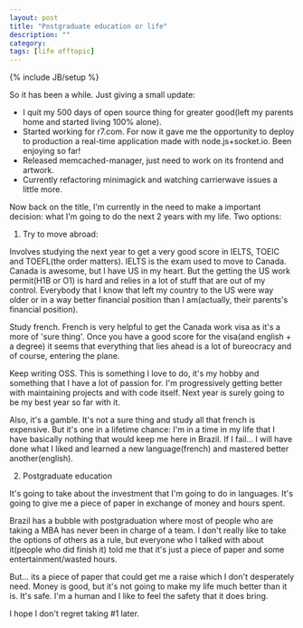 ```yaml
---
layout: post
title: "Postgraduate education or life"
description: ""
category: 
tags: [life offtopic]
---
```

{% include JB/setup %}

So it has been a while. Just giving a small update:
* I quit my 500 days of open source thing for greater good(left my
parents home and started living 100% alone).
* Started working for r7.com. For now it gave me the opportunity to
deploy to production a real-time application made with
node.js+socket.io. Been enjoying so far!
* Released memcached-manager, just need to work on its frontend and
artwork.
* Currently refactoring minimagick and watching carrierwave issues a little
more.

Now back on the title, I'm currently in the need to make a important
decision: what I'm going to do the next 2 years with my life. Two options:

1. Try to move abroad:

Involves studying the next year to get a very good score in IELTS, TOEIC and TOEFL(the order matters). IELTS is the exam used to move to Canada. Canada is awesome, but I have US in my heart. But the getting the US work permit(H1B or O1) is hard and relies in a lot of stuff that are out of my control. Everybody that I know that left my country to the US were way older or in a way better financial position than I am(actually, their parents's financial position).

Study french. French is very helpful to get the Canada work visa as it's a more of 'sure thing'. Once you have a good score for the visa(and english + a degree) it seems that everything that lies ahead is a lot of bureocracy and of course, entering the plane.

Keep writing OSS. This is something I love to do, it's my hobby and something that I have a lot of passion for. I'm progressively getting better with maintaining projects and with code itself. Next year is surely going to be my best year so far with it.

Also, it's a gamble. It's not a sure thing and study all that french is expensive. But it's one in a lifetime chance: I'm in a time in my life that I have basically nothing that would keep me here in Brazil. If I fail... I will have done what I liked and learned a new language(french) and mastered better another(english).

2. Postgraduate education

It's going to take about the investment that I'm going to do in languages. It's going to give me a piece of paper in exchange of money and hours spent.

Brazil has a bubble with postgraduation where most of people who are
taking a MBA has never been in charge of a team. I don't really like to
take the options of others as a rule, but everyone who I talked with
about it(people who did finish it) told me that it's just a piece of
paper and some entertainment/wasted hours.

But... its a piece of paper that could get me a raise which I don't
desperately need. Money is good, but it's not going to make my life much
better than it is. It's safe. I'm a human and I like to feel the safety
that it does bring.

I hope I don't regret taking #1 later.
